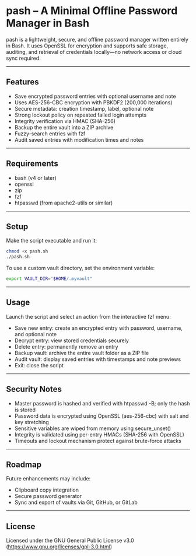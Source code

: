 # pash – A Minimal Offline Password Manager in Bash

pash is a lightweight, secure, and offline password manager written entirely in Bash. It uses OpenSSL for encryption and supports safe storage, auditing, and retrieval of credentials locally—no network access or cloud sync required.

---

## Features

- Save encrypted password entries with optional username and note
- Uses AES-256-CBC encryption with PBKDF2 (200,000 iterations)
- Secure metadata: creation timestamp, label, optional note
- Strong lockout policy on repeated failed login attempts
- Integrity verification via HMAC (SHA-256)
- Backup the entire vault into a ZIP archive
- Fuzzy-search entries with fzf
- Audit saved entries with modification times and notes

---

## Requirements

- bash (v4 or later)
- openssl
- zip
- fzf
- htpasswd (from apache2-utils or similar)

---

## Setup

Make the script executable and run it:

```bash
chmod +x pash.sh
./pash.sh
```

To use a custom vault directory, set the environment variable:

```bash
export VAULT_DIR="$HOME/.myvault"
```

---

## Usage

Launch the script and select an action from the interactive fzf menu:

- Save new entry: create an encrypted entry with password, username, and optional note  
- Decrypt entry: view stored credentials securely  
- Delete entry: permanently remove an entry  
- Backup vault: archive the entire vault folder as a ZIP file  
- Audit vault: display saved entries with timestamps and note previews  
- Exit: close the script  

---

## Security Notes

- Master password is hashed and verified with htpasswd -B; only the hash is stored  
- Password data is encrypted using OpenSSL (aes-256-cbc) with salt and key stretching  
- Sensitive variables are wiped from memory using secure_unset()  
- Integrity is validated using per-entry HMACs (SHA-256 with OpenSSL)  
- Timeouts and lockout mechanism protect against brute-force attacks  

---

## Roadmap

Future enhancements may include:

- Clipboard copy integration
- Secure password generator  
- Sync and export of vaults via Git, GitHub, or GitLab  

---

## License

Licensed under the GNU General Public License v3.0 (https://www.gnu.org/licenses/gpl-3.0.html)
